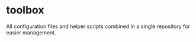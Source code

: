 toolbox
=======

All configuration files and helper scripts combined in a single repository for easier management.
